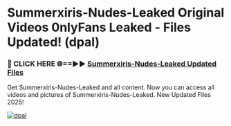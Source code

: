 # Summerxiris-Nudes-Leaked Original Videos 0nlyFans Leaked - Files Updated! (dpal)

<h3>🔴 CLICK HERE 🌐==►► <a href="https://tinyurl.com/5h6xmrr3" rel="nofollow">Summerxiris-Nudes-Leaked Updated Files</a></h3>

Get Summerxiris-Nudes-Leaked and all content. Now you can access all videos and pictures of Summerxiris-Nudes-Leaked. New Updated Files 2025!

[![dpal](https://i.imgur.com/KVD873Z.gif)](https://tinyurl.com/5h6xmrr3)
